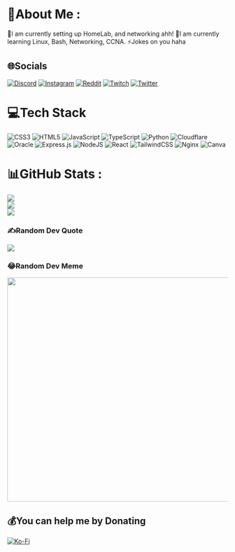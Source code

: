 # 💫About Me :
🔭I am currently setting up HomeLab, and networking ahh!
🌱I am currently learning Linux, Bash, Networking, CCNA.
⚡Jokes on you haha

## 🌐Socials
[![Discord](https://img.shields.io/badge/Discord-%237289DA.svg?logo=discord&logoColor=white)](htttps://discord.gg/https://discord.gg/TnCmeNSMRw) [![Instagram](https://img.shields.io/badge/Instagram-%23E4405F.svg?logo=Instagram&logoColor=white)](https://instagram.com/vishad2660) [![Reddit](https://img.shields.io/badge/Reddit-%23FF4500.svg?logo=Reddit&logoColor=white)](https://reddit.com/user/Inf3rno26) [![Twitch](https://img.shields.io/badge/Twitch-%239146FF.svg?logo=Twitch&logoColor=white)](https://twitch.tv/inf3rno06) [![Twitter](https://img.shields.io/badge/Twitter-%231DA1F2.svg?logo=Twitter&logoColor=white)](https://twitter.com/Inf3rno26) 

# 💻Tech Stack
![CSS3](https://img.shields.io/badge/css3-%231572B6.svg?style=plastic&logo=css3&logoColor=white) ![HTML5](https://img.shields.io/badge/html5-%23E34F26.svg?style=plastic&logo=html5&logoColor=white) ![JavaScript](https://img.shields.io/badge/javascript-%23323330.svg?style=plastic&logo=javascript&logoColor=%23F7DF1E) ![TypeScript](https://img.shields.io/badge/typescript-%23007ACC.svg?style=plastic&logo=typescript&logoColor=white) ![Python](https://img.shields.io/badge/python-3670A0?style=plastic&logo=python&logoColor=ffdd54) ![Cloudflare](https://img.shields.io/badge/Cloudflare-F38020?style=plastic&logo=Cloudflare&logoColor=white) ![Oracle](https://img.shields.io/badge/Oracle-F80000?style=plastic&logo=oracle&logoColor=white) ![Express.js](https://img.shields.io/badge/express.js-%23404d59.svg?style=plastic&logo=express&logoColor=%2361DAFB) ![NodeJS](https://img.shields.io/badge/node.js-6DA55F?style=plastic&logo=node.js&logoColor=white) ![React](https://img.shields.io/badge/react-%2320232a.svg?style=plastic&logo=react&logoColor=%2361DAFB) ![TailwindCSS](https://img.shields.io/badge/tailwindcss-%2338B2AC.svg?style=plastic&logo=tailwind-css&logoColor=white) ![Nginx](https://img.shields.io/badge/nginx-%23009639.svg?style=plastic&logo=nginx&logoColor=white) ![Canva](https://img.shields.io/badge/Canva-%2300C4CC.svg?style=plastic&logo=Canva&logoColor=white)
# 📊GitHub Stats :
![](https://github-readme-stats.vercel.app/api?username=Inf3rno26&theme=dracula&hide_border=true&include_all_commits=false&count_private=false)<br/>
![](https://github-readme-streak-stats.herokuapp.com/?user=Inf3rno26&theme=dracula&hide_border=true)<br/>
![](https://github-readme-stats.vercel.app/api/top-langs/?username=Inf3rno26&theme=dracula&hide_border=true&include_all_commits=false&count_private=false&layout=compact)

### ✍️Random Dev Quote
![](https://quotes-github-readme.vercel.app/api?type=horizontal&theme=radical)

### 😂Random Dev Meme
<img src="https://random-memer.herokuapp.com/" width="512px"/>

  ## 💰You can help me by Donating
  [![Ko-Fi](https://img.shields.io/badge/Ko--fi-F16061?style=for-the-badge&logo=ko-fi&logoColor=white)](https://ko-fi.com/inf3rno) 

  <!-- Proudly created with GPRM ( https://gprm.itsvg.in ) -->
  

